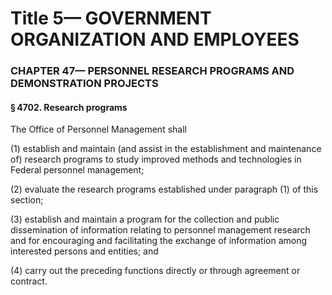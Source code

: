 
# Title 5— GOVERNMENT ORGANIZATION AND EMPLOYEES
### CHAPTER 47— PERSONNEL RESEARCH PROGRAMS AND DEMONSTRATION PROJECTS
#### § 4702. Research programs

The Office of Personnel Management shall

(1) establish and maintain (and assist in the establishment and maintenance of) research programs to study improved methods and technologies in Federal personnel management;

(2) evaluate the research programs established under paragraph (1) of this section;

(3) establish and maintain a program for the collection and public dissemination of information relating to personnel management research and for encouraging and facilitating the exchange of information among interested persons and entities; and

(4) carry out the preceding functions directly or through agreement or contract.

